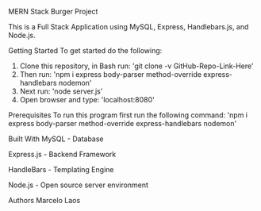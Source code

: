 MERN Stack Burger Project

This is a Full Stack Application using MySQL, Express, Handlebars.js, and Node.js.

Getting Started
To get started do the following:
1. Clone this repository, in Bash run: 'git clone -v GitHub-Repo-Link-Here'
2. Then run: 'npm i express body-parser method-override express-handlebars nodemon'
3. Next run: 'node server.js'
4. Open browser and type: 'localhost:8080'

Prerequisites
To run this program first run the following command: 
'npm i express body-parser method-override express-handlebars nodemon'

Built With
MySQL - Database

Express.js - Backend Framework

HandleBars - Templating Engine 

Node.js - Open source server environment

Authors
Marcelo Laos


